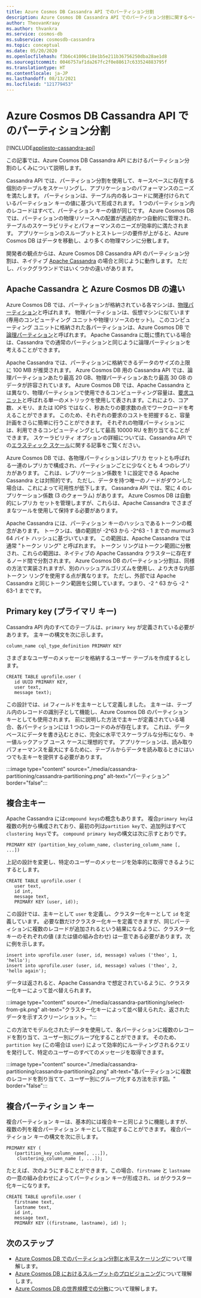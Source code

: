 ```yaml
---
title: Azure Cosmos DB Cassandra API でのパーティション分割
description: Azure Cosmos DB Cassandra API でのパーティション分割に関するページをご覧ください
author: TheovanKraay
ms.author: thvankra
ms.service: cosmos-db
ms.subservice: cosmosdb-cassandra
ms.topic: conceptual
ms.date: 05/20/2020
ms.openlocfilehash: f3b6c41006c18e1b5e211b36756250dba28ae1d8
ms.sourcegitcommit: 0046757af1da267fc2f0e88617c633524883795f
ms.translationtype: HT
ms.contentlocale: ja-JP
ms.lasthandoff: 08/13/2021
ms.locfileid: "121779453"
---
```

# <a name="partitioning-in-azure-cosmos-db-cassandra-api"></a>Azure Cosmos DB Cassandra API でのパーティション分割
[!INCLUDE[appliesto-cassandra-api](../includes/appliesto-cassandra-api.md)]

この記事では、Azure Cosmos DB Cassandra API におけるパーティション分割のしくみについて説明します。 

Cassandra API では、パーティション分割を使用して、キースペースに存在する個別のテーブルをスケーリングし、アプリケーションのパフォーマンスのニーズを満たします。 パーティションは、テーブル内の各レコードに関連付けられているパーティション キーの値に基づいて形成されます。 1 つのパーティション内のレコードはすべて、パーティション キーの値が同じです。 Azure Cosmos DB では、パーティションの物理リソースへの配置が透過的かつ自動的に管理され、テーブルのスケーラビリティとパフォーマンスのニーズが効率的に満たされます。 アプリケーションのスループットとストレージの要件が上がると、Azure Cosmos DB はデータを移動し、より多くの物理マシンに分散します。

開発者の観点からは、Azure Cosmos DB Cassandra API のパーティション分割は、ネイティブ [Apache Cassandra](https://cassandra.apache.org/) の場合と同じように動作します。 ただし、バックグラウンドではいくつかの違いがあります。 


## <a name="differences-between-apache-cassandra-and-azure-cosmos-db"></a>Apache Cassandra と Azure Cosmos DB の違い

Azure Cosmos DB では、パーティションが格納されている各マシンは、[物理パーティション](../partitioning-overview.md#physical-partitions)と呼ばれます。 物理パーティションは、仮想マシンに似ています (専用のコンピューティング ユニットや物理リソースのセット)。 このコンピューティング ユニットに格納された各パーティションは、Azure Cosmos DB で[論理パーティション](../partitioning-overview.md#logical-partitions)と呼ばれます。 Apache Cassandra に既に慣れている場合は、Cassandra での通常のパーティションと同じように論理パーティションを考えることができます。 

Apache Cassandra では、パーティションに格納できるデータのサイズの上限に 100 MB が推奨されます。 Azure Cosmos DB 用の Cassandra API では、論理パーティションあたり最高 20 GB、物理パーティションあたり最高 30 GB のデータが許容されています。 Azure Cosmos DB では、Apache Cassandra とは異なり、物理パーティションで使用できるコンピューティング容量は、[要求ユニット](../request-units.md)と呼ばれる単一のメトリックを使用して表されます。これにより、コア数、メモリ、または IOPS ではなく、秒あたりの要求数の点でワークロードを考えることができます。 このため、それぞれの要求のコストを把握すると、容量計画をさらに簡単に行うことができます。 それぞれの物理パーティションには、利用できるコンピューティングとして最高 10000 RU を割り当てることができます。 スケーラビリティ オプションの詳細については、Cassandra API での[エラスティック スケール](scale-account-throughput.md)に関する記事をご覧ください。 

Azure Cosmos DB では、各物理パーティションはレプリカ セットとも呼ばれる一連のレプリカで構成され、パーティションごとに少なくとも 4 つのレプリカがあります。 これは、レプリケーション係数を 1 に設定できる Apache Cassandra とは対照的です。 ただし、データを持つ唯一のノードがダウンした場合は、これによって可用性が低下します。 Cassandra API では、常に 4 のレプリケーション係数 (3 のクォーラム) があります。 Azure Cosmos DB は自動的にレプリカ セットを管理しますが、これらは、Apache Cassandra でさまざまなツールを使用して保持する必要があります。 

Apache Cassandra には、パーティション キーのハッシュであるトークンの概念があります。 トークンは、値の範囲が -2^63 から -2^63 - 1 までの murmur3 64 バイト ハッシュに基づいています。 この範囲は、Apache Cassandra では通常 "トークン リング" と呼ばれます。 トークン リングはトークン範囲に分散され、これらの範囲は、ネイティブの Apache Cassandra クラスターに存在するノード間で分割されます。 Azure Cosmos DB のパーティション分割は、同様の方法で実装されますが、別のハッシュアルゴリズムを使用し、より大きな内部トークン リングを使用する点が異なります。 ただし、外部では Apache Cassandra と同じトークン範囲を公開しています。つまり、-2 ^ 63 から -2 ^ 63-1 までです。


## <a name="primary-key"></a>Primary key (プライマリ キー)

Cassandra API 内のすべてのテーブルは、`primary key` が定義されている必要があります。 主キーの構文を次に示します。

```shell
column_name cql_type_definition PRIMARY KEY
```

さまざまなユーザーのメッセージを格納するユーザー テーブルを作成するとします。

```shell
CREATE TABLE uprofile.user ( 
   id UUID PRIMARY KEY, 
   user text,  
   message text);
```

この設計では、`id` フィールドを主キーとして定義しました。 主キーは、テーブル内のレコードの識別子として機能し、Azure Cosmos DB のパーティション キーとしても使用されます。 前に説明した方法で主キーが定義されている場合、各パーティションには 1 つのレコードのみが存在します。 これは、データベースにデータを書き込むときに、完全に水平でスケーラブルな分布になり、キー値ルックアップ ユース ケースに理想的です。 アプリケーションは、読み取りパフォーマンスを最大にするために、テーブルからデータを読み取るときにはいつでも主キーを提供する必要があります。 

:::image type="content" source="./media/cassandra-partitioning/cassandra-partitioning.png" alt-text="パーティション" border="false":::


## <a name="compound-primary-key"></a>複合主キー

Apache Cassandra には`compound keys`の概念もあります。 複合`primary key`は複数の列から構成されており、最初の列は`partition key`で、追加列はすべて`clustering keys`です。 `compound primary key`の構文は次に示すとおりです。

```shell
PRIMARY KEY (partition_key_column_name, clustering_column_name [, ...])
```

上記の設計を変更し、特定のユーザーのメッセージを効率的に取得できるようにするとします。

```shell
CREATE TABLE uprofile.user (
   user text,  
   id int, 
   message text, 
   PRIMARY KEY (user, id));
```

この設計では、主キーとして `user` を定義し、クラスター化キーとして `id` を定義しています。 必要な数だけクラスター化キーを定義できますが、同じパーティションに複数のレコードが追加されるという結果になるように、クラスター化キーのそれぞれの値 (または値の組み合わせ) は一意である必要があります。次に例を示します。

```shell
insert into uprofile.user (user, id, message) values ('theo', 1, 'hello');
insert into uprofile.user (user, id, message) values ('theo', 2, 'hello again');
```

データは返されると、Apache Cassandra で想定されているように、クラスター化キーによって並べ替えられます。

:::image type="content" source="./media/cassandra-partitioning/select-from-pk.png" alt-text="クラスター化キーによって並べ替えられた、返されたデータを示すスクリーンショット。":::

この方法でモデル化されたデータを使用して、各パーティションに複数のレコードを割り当て、ユーザー別にグループ化することができます。 そのため、`partition key` (この場合は `user`) によって効率的にルーティングされるクエリを発行して、特定のユーザーのすべてのメッセージを取得できます。 

:::image type="content" source="./media/cassandra-partitioning/cassandra-partitioning2.png" alt-text="各パーティションに複数のレコードを割り当てて、ユーザー別にグループ化する方法を示す図。" border="false":::


## <a name="composite-partition-key"></a>複合パーティション キー

複合パーティション キーは、基本的には複合キーと同じように機能しますが、複数の列を複合パーティション キーとして指定することができます。 複合パーティション キーの構文を次に示します。

```shell
PRIMARY KEY (
   (partition_key_column_name[, ...]), 
    clustering_column_name [, ...]);
```
たとえば、次のようにすることができます。この場合、`firstname` と `lastname` の一意の組み合わせによってパーティション キーが形成され、`id` がクラスター化キーになります。

```shell
CREATE TABLE uprofile.user ( 
   firstname text, 
   lastname text,
   id int,  
   message text, 
   PRIMARY KEY ((firstname, lastname), id) );
```

## <a name="next-steps"></a>次のステップ

* [Azure Cosmos DB でのパーティション分割と水平スケーリング](../partitioning-overview.md)について理解します。
* [Azure Cosmos DB におけるスループットのプロビジョニング](../request-units.md)について理解します。
* [Azure Cosmos DB の世界規模での分散](../distribute-data-globally.md)について理解します。
